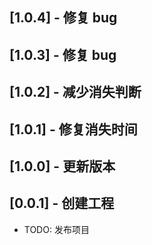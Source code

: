## [1.0.4] - 修复 bug

## [1.0.3] - 修复 bug

## [1.0.2] - 减少消失判断

## [1.0.1] - 修复消失时间

## [1.0.0] - 更新版本

## [0.0.1] - 创建工程

- TODO: 发布项目
